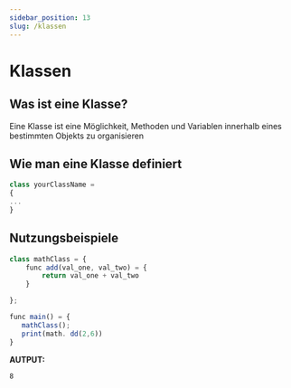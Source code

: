 ```yaml
---
sidebar_position: 13
slug: /klassen
---
```


# Klassen

## Was ist eine Klasse?
Eine Klasse ist eine Möglichkeit, Methoden und Variablen innerhalb eines bestimmten Objekts zu organisieren

## Wie man eine Klasse definiert

```jsx
class yourClassName = 
{
...
}
```

## Nutzungsbeispiele

```jsx
class mathClass = {
    func add(val_one, val_two) = {
        return val_one + val_two
    }

};

func main() = {
   mathClass();
   print(math. dd(2,6))
}
```

**AUTPUT:**

```
8
```